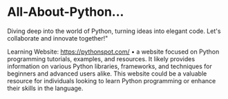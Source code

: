 # All-About-Python...
Diving deep into the world of Python, turning ideas into elegant code. Let's collaborate and innovate together!"


Learning Website: https://pythonspot.com/
• a website focused on Python programming tutorials, examples, and resources. It likely provides information on various Python libraries, frameworks, and techniques for beginners and advanced users alike. This website could be a valuable resource for individuals looking to learn Python programming or enhance their skills in the language.